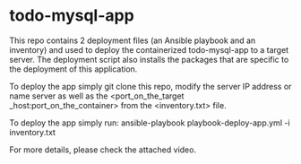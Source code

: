 # todo-mysql-app

This repo contains 2 deployment files (an Ansible playbook and an inventory) and used to deploy the containerized todo-mysql-app to a target server. The deployment script also installs the packages that are specific to the deployment of this application.

To deploy the app simply git clone this repo, modify the server IP address or name server as well as the <port_on_the_target _host:port_on_the_container> from the <inventory.txt> file.

To deploy the app simply run:  ansible-playbook playbook-deploy-app.yml -i inventory.txt

For more details, please check the attached video.
